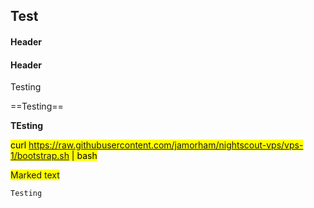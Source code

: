 ## Test  
  
#### Header  

#### Header  
  
Testing  

==Testing==

**TEsting**  
  
<mark>curl https://raw.githubusercontent.com/jamorham/nightscout-vps/vps-1/bootstrap.sh | bash</mark>  
  
<span style="background-color: #FFFF00">Marked text</span>  
  
```Testing```  

